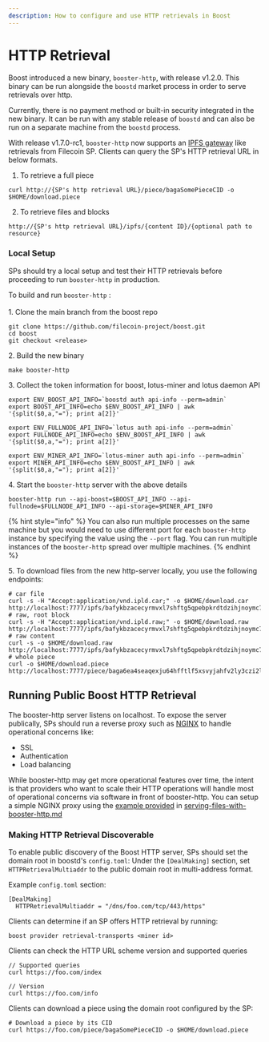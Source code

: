 ```yaml
---
description: How to configure and use HTTP retrievals in Boost
---
```


# HTTP Retrieval

Boost introduced a new binary, `booster-http`, with release v1.2.0. This binary can be run alongside the `boostd` market process in order to serve retrievals over http.

Currently, there is no payment method or built-in security integrated in the new binary. It can be run with any stable release of `boostd` and can also be run on a separate machine from the `boostd` process.

With release v1.7.0-rc1, `booster-http` now supports an [IPFS gateway](https://docs.ipfs.tech/concepts/ipfs-gateway/#overview) like retrievals from Filecoin SP. Clients can query the SP's HTTP retrieval URL in below formats.

1. To retrieve a full piece

```
curl http://{SP's http retrieval URL}/piece/bagaSomePieceCID -o $HOME/download.piece 
```

2. To retrieve files and blocks&#x20;

```
http://{SP's http retrieval URL}/ipfs/{content ID}/{optional path to resource}
```

### Local Setup

SPs should try a local setup and test their HTTP retrievals before proceeding to run `booster-http` in production.

To build and run `booster-http` :\
\
1\. Clone the main branch from the boost repo

```
git clone https://github.com/filecoin-project/boost.git
cd boost
git checkout <release>
```

2\. Build the new binary

```
make booster-http
```

3\. Collect the token information for boost, lotus-miner and lotus daemon API

```
export ENV_BOOST_API_INFO=`boostd auth api-info --perm=admin`
export BOOST_API_INFO=echo $ENV_BOOST_API_INFO | awk '{split($0,a,"="); print a[2]}'
```

```
export ENV_FULLNODE_API_INFO=`lotus auth api-info --perm=admin`
export FULLNODE_API_INFO=echo $ENV_BOOST_API_INFO | awk '{split($0,a,"="); print a[2]}'
```

```
export ENV_MINER_API_INFO=`lotus-miner auth api-info --perm=admin`
export MINER_API_INFO=echo $ENV_BOOST_API_INFO | awk '{split($0,a,"="); print a[2]}'
```

4\. Start the `booster-http` server with the above details

```
booster-http run --api-boost=$BOOST_API_INFO --api-fullnode=$FULLNODE_API_INFO --api-storage=$MINER_API_INFO
```

{% hint style="info" %}
You can also run multiple processes on the same machine but you would need to use different port for each `booster-http` instance by specifying the value using the `--port` flag. You can run multiple instances of the `booster-http` spread over multiple machines.&#x20;
{% endhint %}

5\. To download files from the new http-server locally, you use the following endpoints:

```
# car file
curl -s -H "Accept:application/vnd.ipld.car;" -o $HOME/download.car http://localhost:7777/ipfs/bafykbzacecyrmvxl7shftg5qpebpkrdtdzihjnoymc7voyiyomvaydomddxcw
# raw, root block
curl -s -H "Accept:application/vnd.ipld.raw;" -o $HOME/download.raw http://localhost:7777/ipfs/bafykbzacecyrmvxl7shftg5qpebpkrdtdzihjnoymc7voyiyomvaydomddxcw
# raw content
curl -s -o $HOME/download.raw http://localhost:7777/ipfs/bafykbzacecyrmvxl7shftg5qpebpkrdtdzihjnoymc7voyiyomvaydomddxcw
# whole piece
curl -o $HOME/download.piece http://localhost:7777/piece/baga6ea4seaqexju64hfftlf5xsvyjahfv2ly3czi2lhrmhleg7xshyfmpcfj2ly
```

## Running Public Boost HTTP Retrieval

The booster-http server listens on localhost. To expose the server publically, SPs should run a reverse proxy such as [NGINX](https://nginx.org/en/docs/) to handle operational concerns like:

* SSL
* Authentication
* Load balancing

While booster-http may get more operational features over time, the intent is that providers who want to scale their HTTP operations will handle most of operational concerns via software in front of booster-http. You can setup a simple NGINX proxy using the [example provided](serving-files-with-booster-http.md#protecting-booster-http-with-nginx) in [serving-files-with-booster-http.md](serving-files-with-booster-http.md "mention")

### Making HTTP Retrieval Discoverable

To enable public discovery of the Boost HTTP server, SPs should set the domain root in boostd's `config.toml`: Under the `[DealMaking]` section, set `HTTPRetrievalMultiaddr` to the public domain root in multi-address format.

Example `config.toml` section:

```
[DealMaking]
  HTTPRetrievalMultiaddr = "/dns/foo.com/tcp/443/https"
```

Clients can determine if an SP offers HTTP retrieval by running:

```
boost provider retrieval-transports <miner id>
```

Clients can check the HTTP URL scheme version and supported queries

```
// Supported queries
curl https://foo.com/index

// Version
curl https://foo.com/info
```

Clients can download a piece using the domain root configured by the SP:

```
# Download a piece by its CID
curl https://foo.com/piece/bagaSomePieceCID -o $HOME/download.piece
```

